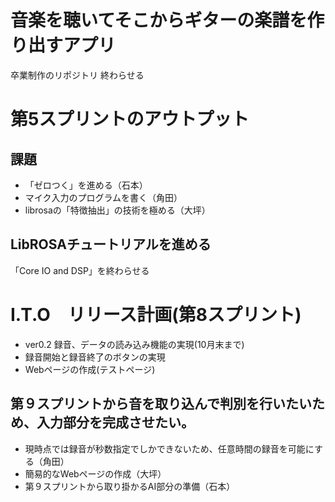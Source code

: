# 音楽を聴いてそこからギターの楽譜を作り出すアプリ
卒業制作のリポジトリ
終わらせる
# 第5スプリントのアウトプット
## 課題
- 「ゼロつく」を進める（石本）
- マイク入力のプログラムを書く（角田）
- librosaの「特徴抽出」の技術を極める（大坪）
## LibROSAチュートリアルを進める
「Core IO and DSP」を終わらせる

# I.T.O　リリース計画(第8スプリント)

- ver0.2 録音、データの読み込み機能の実現(10月末まで)
- 録音開始と録音終了のボタンの実現
- Webページの作成(テストページ)
## 第９スプリントから音を取り込んで判別を行いたいため、入力部分を完成させたい。

- 現時点では録音が秒数指定でしかできないため、任意時間の録音を可能にする（角田）
- 簡易的なWebページの作成（大坪）
- 第９スプリントから取り掛かるAI部分の準備（石本）
